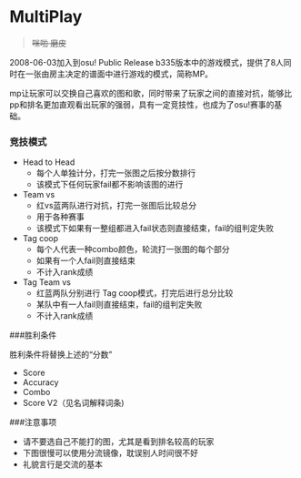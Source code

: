 # MultiPlay

> ~~咪啪 磨皮~~

2008-06-03加入到osu! Public Release b335版本中的游戏模式，提供了8人同时在一张由房主决定的谱面中进行游戏的模式，简称MP。

mp让玩家可以交换自己喜欢的图和歌，同时带来了玩家之间的直接对抗，能够比pp和排名更加直观看出玩家的强弱，具有一定竞技性，也成为了osu!赛事的基础。



### 竞技模式
+ Head to Head
	+ 每个人单独计分，打完一张图之后按分数排行
	+ 该模式下任何玩家fail都不影响该图的进行
+ Team vs
	+ 红vs蓝两队进行对抗，打完一张图后比较总分
	+ 用于各种赛事
	+ 该模式下如果有一整组都进入fail状态则直接结束，fail的组判定失败
+ Tag coop
	+ 每个人代表一种combo颜色，轮流打一张图的每个部分
	+ 如果有一个人fail则直接结束
	+ 不计入rank成绩
+ Tag Team vs
	+ 红蓝两队分别进行 Tag coop模式，打完后进行总分比较
	+ 某队中有一人fail则直接结束，fail的组判定失败
	+ 不计入rank成绩
	
###胜利条件

胜利条件将替换上述的“分数”

+ Score
+ Accuracy
+ Combo
+ Score V2（见名词解释词条)

###注意事项
+ 请不要选自己不能打的图，尤其是看到排名较高的玩家
+ 下图很慢可以使用分流镜像，耽误别人时间很不好
+ 礼貌言行是交流的基本


